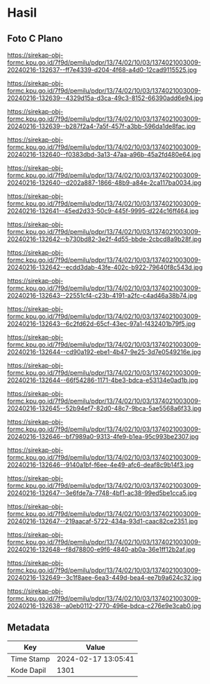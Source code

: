 # Hasil

## Foto C Plano

https://sirekap-obj-formc.kpu.go.id/7f9d/pemilu/pdpr/13/74/02/10/03/1374021003009-20240216-132637--ff7e4339-d204-4f68-a4d0-12cad9115525.jpg

https://sirekap-obj-formc.kpu.go.id/7f9d/pemilu/pdpr/13/74/02/10/03/1374021003009-20240216-132639--4329d15a-d3ca-49c3-8152-66390add6e94.jpg

https://sirekap-obj-formc.kpu.go.id/7f9d/pemilu/pdpr/13/74/02/10/03/1374021003009-20240216-132639--b287f2a4-7a5f-457f-a3bb-596da1de8fac.jpg

https://sirekap-obj-formc.kpu.go.id/7f9d/pemilu/pdpr/13/74/02/10/03/1374021003009-20240216-132640--f0383dbd-3a13-47aa-a96b-45a2fd480e64.jpg

https://sirekap-obj-formc.kpu.go.id/7f9d/pemilu/pdpr/13/74/02/10/03/1374021003009-20240216-132640--d202a887-1866-48b9-a84e-2ca117ba0034.jpg

https://sirekap-obj-formc.kpu.go.id/7f9d/pemilu/pdpr/13/74/02/10/03/1374021003009-20240216-132641--45ed2d33-50c9-445f-9995-d224c16ff464.jpg

https://sirekap-obj-formc.kpu.go.id/7f9d/pemilu/pdpr/13/74/02/10/03/1374021003009-20240216-132642--b730bd82-3e2f-4d55-bbde-2cbcd8a9b28f.jpg

https://sirekap-obj-formc.kpu.go.id/7f9d/pemilu/pdpr/13/74/02/10/03/1374021003009-20240216-132642--ecdd3dab-43fe-402c-b922-79640f8c543d.jpg

https://sirekap-obj-formc.kpu.go.id/7f9d/pemilu/pdpr/13/74/02/10/03/1374021003009-20240216-132643--22551cf4-c23b-4191-a2fc-c4ad46a38b74.jpg

https://sirekap-obj-formc.kpu.go.id/7f9d/pemilu/pdpr/13/74/02/10/03/1374021003009-20240216-132643--6c2fd62d-65cf-43ec-97a1-f432401b79f5.jpg

https://sirekap-obj-formc.kpu.go.id/7f9d/pemilu/pdpr/13/74/02/10/03/1374021003009-20240216-132644--cd90a192-ebe1-4b47-9e25-3d7e0549216e.jpg

https://sirekap-obj-formc.kpu.go.id/7f9d/pemilu/pdpr/13/74/02/10/03/1374021003009-20240216-132644--66f54286-1171-4be3-bdca-e53134e0ad1b.jpg

https://sirekap-obj-formc.kpu.go.id/7f9d/pemilu/pdpr/13/74/02/10/03/1374021003009-20240216-132645--52b94ef7-82d0-48c7-9bca-5ae5568a6f33.jpg

https://sirekap-obj-formc.kpu.go.id/7f9d/pemilu/pdpr/13/74/02/10/03/1374021003009-20240216-132646--bf7989a0-9313-4fe9-b1ea-95c993be2307.jpg

https://sirekap-obj-formc.kpu.go.id/7f9d/pemilu/pdpr/13/74/02/10/03/1374021003009-20240216-132646--9140a1bf-f6ee-4e49-afc6-deaf8c9b14f3.jpg

https://sirekap-obj-formc.kpu.go.id/7f9d/pemilu/pdpr/13/74/02/10/03/1374021003009-20240216-132647--3e6fde7a-7748-4bf1-ac38-99ed5be1cca5.jpg

https://sirekap-obj-formc.kpu.go.id/7f9d/pemilu/pdpr/13/74/02/10/03/1374021003009-20240216-132647--219aacaf-5722-434a-93d1-caac82ce2351.jpg

https://sirekap-obj-formc.kpu.go.id/7f9d/pemilu/pdpr/13/74/02/10/03/1374021003009-20240216-132648--f8d78800-e9f6-4840-ab0a-36e1ff12b2af.jpg

https://sirekap-obj-formc.kpu.go.id/7f9d/pemilu/pdpr/13/74/02/10/03/1374021003009-20240216-132649--3c1f8aee-6ea3-449d-bea4-ee7b9a624c32.jpg

https://sirekap-obj-formc.kpu.go.id/7f9d/pemilu/pdpr/13/74/02/10/03/1374021003009-20240216-132638--a0eb0112-2770-496e-bdca-c276e9e3cab0.jpg


## Metadata

| Key        | Value               |
| ---------- | ------------------- |
| Time Stamp | 2024-02-17 13:05:41 |
| Kode Dapil | 1301                |



